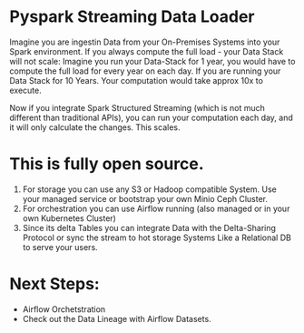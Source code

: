 # Pyspark Streaming Data Loader

Imagine you are ingestin Data from your On-Premises Systems into your Spark environment.
If you always compute the full load - your Data Stack will not scale: Imagine you run your Data-Stack for 1 year, you would have to compute the full load for every year on each day.
If you are running your Data Stack for 10 Years. Your computation would take approx 10x to execute.

Now if you integrate Spark Structured Streaming (which is not much different than traditional APIs), you can run your computation each day, and it will only calculate the changes. This scales.


# This is fully open source.
1) For storage you can use any S3 or Hadoop compatible System. Use your managed service or bootstrap your own Minio Ceph Cluster.
2) For orchestration you can use Airflow running (also managed or in your own Kubernetes Cluster)
3) Since its delta Tables you can integrate Data with the Delta-Sharing Protocol or sync the stream to hot storage Systems Like a Relational DB to serve your users.

# Next Steps:
- Airflow Orchetstration
- Check out the Data Lineage with Airflow Datasets.


